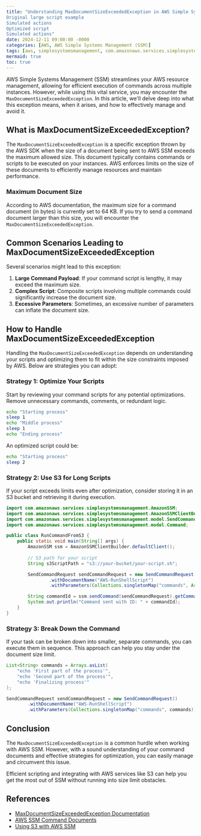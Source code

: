 ```yaml
---
title: "Understanding MaxDocumentSizeExceededException in AWS Simple Systems Management SSM
Original large script example
Simulated actions
Optimized script
Simulated actions"
date: 2024-12-11 09:00:00 -0000
categories: [AWS, AWS Simple Systems Management (SSM)]
tags: [aws, simplesystemsmanagement, com.amazonaws.services.simplesystemsmanagement.model]
mermaid: true
toc: true
---
```



AWS Simple Systems Management (SSM) streamlines your AWS resource management, allowing for efficient execution of commands across multiple instances. However, while using this vital service, you may encounter the `MaxDocumentSizeExceededException`. In this article, we'll delve deep into what this exception means, when it arises, and how to effectively manage and avoid it.

## What is MaxDocumentSizeExceededException?

The `MaxDocumentSizeExceededException` is a specific exception thrown by the AWS SDK when the size of a document being sent to AWS SSM exceeds the maximum allowed size. This document typically contains commands or scripts to be executed on your instances. AWS enforces limits on the size of these documents to efficiently manage resources and maintain performance.

### Maximum Document Size

According to AWS documentation, the maximum size for a command document (in bytes) is currently set to 64 KB. If you try to send a command document larger than this size, you will encounter the `MaxDocumentSizeExceededException`.

## Common Scenarios Leading to MaxDocumentSizeExceededException

Several scenarios might lead to this exception:

1. **Large Command Payload**: If your command script is lengthy, it may exceed the maximum size.
2. **Complex Script**: Composite scripts involving multiple commands could significantly increase the document size.
3. **Excessive Parameters**: Sometimes, an excessive number of parameters can inflate the document size.

## How to Handle MaxDocumentSizeExceededException

Handling the `MaxDocumentSizeExceededException` depends on understanding your scripts and optimizing them to fit within the size constraints imposed by AWS. Below are strategies you can adopt:

### Strategy 1: Optimize Your Scripts

Start by reviewing your command scripts for any potential optimizations. Remove unnecessary commands, comments, or redundant logic.

```bash
echo "Starting process"
sleep 1
echo "Middle process"
sleep 1
echo "Ending process"
```

An optimized script could be:

```bash
echo "Starting process"
sleep 2
```

### Strategy 2: Use S3 for Long Scripts

If your script exceeds limits even after optimization, consider storing it in an S3 bucket and retrieving it during execution.

```java
import com.amazonaws.services.simplesystemsmanagement.AmazonSSM;
import com.amazonaws.services.simplesystemsmanagement.AmazonSSMClientBuilder;
import com.amazonaws.services.simplesystemsmanagement.model.SendCommandRequest;
import com.amazonaws.services.simplesystemsmanagement.model.Command;

public class RunCommandFromS3 {
    public static void main(String[] args) {
        AmazonSSM ssm = AmazonSSMClientBuilder.defaultClient();
        
        // S3 path for your script
        String s3ScriptPath = "s3://your-bucket/your-script.sh";

        SendCommandRequest sendCommandRequest = new SendCommandRequest()
                .withDocumentName("AWS-RunShellScript")
                .withParameters(Collections.singletonMap("commands", Arrays.asList("aws s3 cp " + s3ScriptPath + " . && chmod +x your-script.sh && ./your-script.sh")));

        String commandId = ssm.sendCommand(sendCommandRequest).getCommand().getCommandId();
        System.out.println("Command sent with ID: " + commandId);
    }
}
```

### Strategy 3: Break Down the Command

If your task can be broken down into smaller, separate commands, you can execute them in sequence. This approach can help you stay under the document size limit.

```java
List<String> commands = Arrays.asList(
    "echo 'First part of the process'",
    "echo 'Second part of the process'",
    "echo 'Finalizing process'"
);

SendCommandRequest sendCommandRequest = new SendCommandRequest()
        .withDocumentName("AWS-RunShellScript")
        .withParameters(Collections.singletonMap("commands", commands));
```

## Conclusion

The `MaxDocumentSizeExceededException` is a common hurdle when working with AWS SSM. However, with a sound understanding of your command documents and effective strategies for optimization, you can easily manage and circumvent this issue. 

Efficient scripting and integrating with AWS services like S3 can help you get the most out of SSM without running into size limit obstacles.

## References

- [MaxDocumentSizeExceededException Documentation](https://docs.aws.amazon.com/systems-manager/latest/APIReference/API_MaxDocumentSizeExceededException.html)
- [AWS SSM Command Documents](https://docs.aws.amazon.com/systems-manager/latest/userguide/documents-structure.html)
- [Using S3 with AWS SSM](https://docs.aws.amazon.com/systems-manager/latest/userguide/ssm-automation-invoke-s3.html)